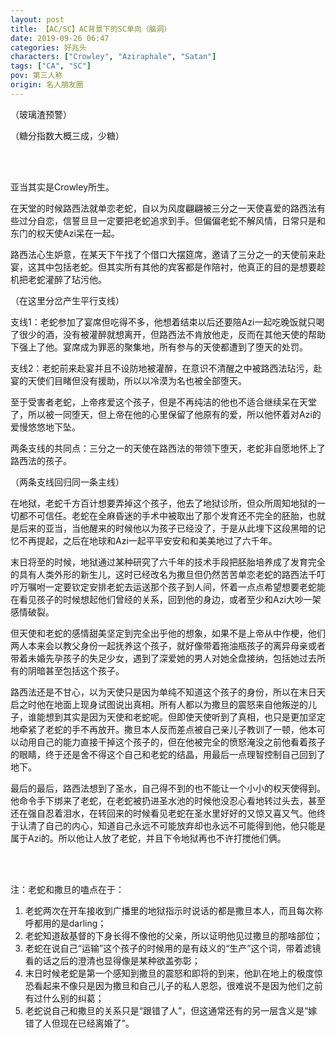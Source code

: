 ```yaml
---
layout: post
title: 【AC/SC】AC背景下的SC单向（脑洞）
date: 2019-09-26 06:47
categories: 好兆头
characters: ["Crowley", "Aziraphale", "Satan"]
tags: ["CA", "SC"]
pov: 第三人称
origin: 名人朋友圈
---
```


（玻璃渣预警）

（糖分指数大概三成，少糖）

<br><br>

亚当其实是Crowley所生。

在天堂的时候路西法就单恋老蛇，自以为风度翩翩被三分之一天使喜爱的路西法有些过分自恋，信誓旦旦一定要把老蛇追求到手。但偏偏老蛇不解风情，日常只是和东门的权天使Azi呆在一起。

路西法心生妒意，在某天下午找了个借口大摆筵席，邀请了三分之一的天使前来赴宴，这其中包括老蛇。但其实所有其他的宾客都是作陪衬，他真正的目的是想要趁机把老蛇灌醉了玷污他。

（在这里分岔产生平行支线）

支线1：老蛇参加了宴席但吃得不多，他想着结束以后还要陪Azi一起吃晚饭就只喝了很少的酒，没有被灌醉就想离开，但路西法不肯放他走，反而在其他天使的帮助下强上了他。宴席成为罪恶的聚集地，所有参与的天使都遭到了堕天的处罚。

支线2：老蛇前来赴宴并且不设防地被灌醉，在意识不清醒之中被路西法玷污，赴宴的天使们目睹但没有援助，所以以冷漠为名也被全部堕天。

至于受害者老蛇，上帝疼爱这个孩子，但是不再纯洁的他也不适合继续呆在天堂了，所以被一同堕天，但上帝在他的心里保留了他原有的爱，所以他怀着对Azi的爱慢悠悠地下坠。

两条支线的共同点：三分之一的天使在路西法的带领下堕天，老蛇非自愿地怀上了路西法的孩子。

（两条支线回归同一条主线）

在地狱，老蛇千方百计想要弄掉这个孩子，他去了地狱诊所，但众所周知地狱的一切都不可信任。老蛇在全麻昏迷的手术中被取出了那个发育还不完全的胚胎，也就是后来的亚当，当他醒来的时候他以为孩子已经没了，于是从此埋下这段黑暗的记忆不再提起，之后在地球和Azi一起平平安安和和美美地过了六千年。

末日将至的时候，地狱通过某种研究了六千年的技术手段把胚胎培养成了发育完全的具有人类外形的新生儿，这时已经改名为撒旦但仍然苦苦单恋老蛇的路西法千叮咛万嘱咐一定要钦定安排老蛇去运送那个孩子到人间，怀着一点点希望想要老蛇能在看见孩子的时候想起他们曾经的关系，回到他的身边，或者至少和Azi大吵一架感情破裂。

但天使和老蛇的感情甜美坚定到完全出乎他的想象，如果不是上帝从中作梗，他们两人本来会以教父身份一起抚养这个孩子，就好像带着拖油瓶孩子的离异母亲或者带着未婚先孕孩子的失足少女，遇到了深爱她的男人对她全盘接纳，包括她过去所有的阴暗甚至包括这个孩子。

路西法还是不甘心，以为天使只是因为单纯不知道这个孩子的身份，所以在末日天启之时他在地面上现身试图说出真相。所有人都以为撒旦的震怒来自他叛逆的儿子，谁能想到其实是因为天使和老蛇呢。但即使天使听到了真相，也只是更加坚定地牵紧了老蛇的手不再放开。撒旦本人反而差点被自己亲儿子教训了一顿，他本可以动用自己的能力直接干掉这个孩子的，但在他被完全的愤怒淹没之前他看着孩子的眼睛，终于还是舍不得这个自己和老蛇的结晶，用最后一点理智控制自己回到了地下。

最后的最后，路西法想到了圣水，自己得不到的也不能让一个小小的权天使得到。他命令手下绑来了老蛇，在老蛇被扔进圣水池的时候他没忍心看地转过头去，甚至还在强自忍着泪水，在转回来的时候看见老蛇在圣水里好好的又惊又喜又气。他终于认清了自己的内心，知道自己永远不可能放弃却也永远不可能得到他，他只能是属于Azi的。所以他让人放了老蛇，并且下令地狱再也不许打搅他们俩。

<br><br>

注：老蛇和撒旦的嗑点在于：
1. 老蛇两次在开车接收到广播里的地狱指示时说话的都是撒旦本人，而且每次称呼都用的是darling；
2. 老蛇知道敌基督的下身长得不像他的父亲，所以证明他见过撒旦的那啥部位；
3. 老蛇在说自己“运输”这个孩子的时候用的是有歧义的“生产”这个词，带着滤镜看的话之后的澄清也显得像是某种欲盖弥彰；
4. 末日时候老蛇是第一个感知到撒旦的震怒和即将的到来，他趴在地上的极度惊恐看起来不像只是因为撒旦和自己儿子的私人恩怨，很难说不是因为他们之前有过什么别的纠葛；
5. 老蛇说自己和撒旦的关系只是“跟错了人”，但这通常还有的另一层含义是“嫁错了人但现在已经离婚了”。
